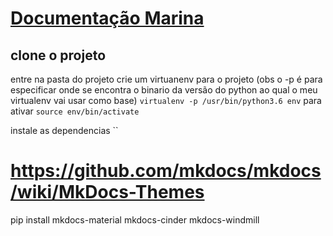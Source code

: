 # [Documentação Marina](https://tiagoti.github.io/marina-doc/docs/site/)


## clone o projeto

entre na pasta do projeto
crie um virtuanenv para o projeto
(obs o -p é para especificar onde se encontra o binario da versão do python ao qual o meu virtualenv vai usar como base)
`virtualenv -p /usr/bin/python3.6 env`
para ativar
`source env/bin/activate`


instale as dependencias
``


# https://github.com/mkdocs/mkdocs/wiki/MkDocs-Themes

pip install mkdocs-material mkdocs-cinder mkdocs-windmill
